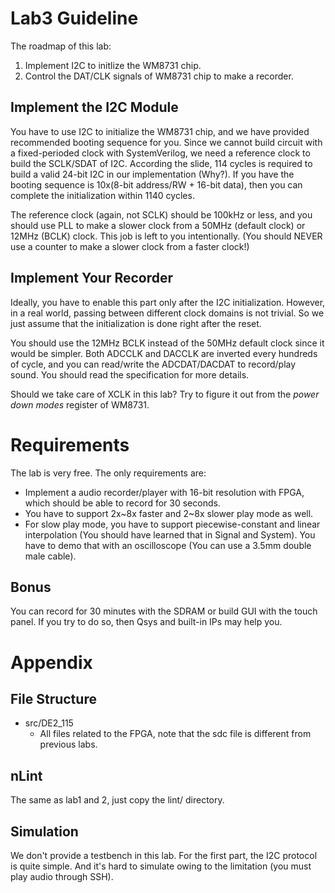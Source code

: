 # Lab3 Guideline

The roadmap of this lab:

1. Implement I2C to initlize the WM8731 chip.
2. Control the DAT/CLK signals of WM8731 chip to make a recorder.

## Implement the I2C Module
You have to use I2C to initialize the WM8731 chip,
and we have provided recommended booting sequence for you.
Since we cannot build circuit with a fixed-perioded clock with SystemVerilog,
we need a reference clock to build the SCLK/SDAT of I2C.
According the slide, 114 cycles is required to build a valid 24-bit I2C in our implementation (Why?).
If you have the booting sequence is 10x(8-bit address/RW + 16-bit data),
then you can complete the initialization within 1140 cycles.

The reference clock (again, not SCLK) should be 100kHz or less,
and you should use PLL to make a slower clock from a 50MHz (default clock) or
12MHz (BCLK) clock.
This job is left to you intentionally.
(You should NEVER use a counter to make a slower clock from a faster clock!)

## Implement Your Recorder
Ideally, you have to enable this part only after the I2C initialization.
However, in a real world, passing between different clock domains is not trivial.
So we just assume that the initialization is done right after the reset.

You should use the 12MHz BCLK instead of the 50MHz default clock since it would be simpler.
Both ADCCLK and DACCLK are inverted every hundreds of cycle,
and you can read/write the ADCDAT/DACDAT to record/play sound.
You should read the specification for more details.

Should we take care of XCLK in this lab?
Try to figure it out from the *power down modes* register of WM8731.

# Requirements
The lab is very free. The only requirements are:

* Implement a audio recorder/player with 16-bit resolution with FPGA,
  which should be able to record for 30 seconds.
* You have to support 2x\~8x faster and 2\~8x slower play mode as well.
* For slow play mode, you have to support piecewise-constant and linear interpolation
  (You should have learned that in Signal and System). You have to demo that
  with an oscilloscope (You can use a 3.5mm double male cable).

## Bonus
You can record for 30 minutes with the SDRAM or build GUI with the touch panel.
If you try to do so, then Qsys and built-in IPs may help you.

# Appendix
## File Structure

* src/DE2\_115
	* All files related to the FPGA, note that the sdc file is different from previous labs.

## nLint
The same as lab1 and 2, just copy the lint/ directory.

## Simulation
We don't provide a testbench in this lab.
For the first part, the I2C protocol is quite simple.
And it's hard to simulate owing to the limitation (you must play audio through SSH).

